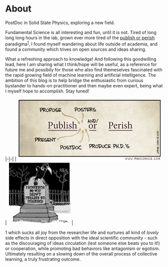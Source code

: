 # About

PostDoc in Solid State Physics, exploring a new field. 

Fundamental Science is all interesting and fun, until it is not. Tired of long long long hours in the lab, grown ever more tired of the [publish or perish](https://royalsocietypublishing.org/doi/full/10.1098/rsos.171511) paradigma<sup>[1](#myfootnote1)</sup>, I found myself wandering about life outside of academia, and found a community which trives on open sources and ideas sharing.

What a refreshing approach to knowledge! And following this goodwilling lead, here I am sharing what I think/hope will be useful, as a reference for future me and possibily for those who also find themeselves fascinated with the rapid growing field of machine learning and artificial intelligence. 
The ambition of this blog is to help bridge the enthusiastic from curious bystander to hands-on practitioner and then maybe even expert, being what I myself hope to accomplish. Stay tuned!

|-|-|
| <img src="images/publishANDORperish.gif"  height="200"/> |  <img src="images/PublishPerish.jpg"  height="200"/> |


<a name="myfootnote1">1</a>  which sucks all joy from the researcher life and nurtures all kind of *lovely* side effects in direct opposition with the ideal scientific community - such as the discouraging of ideas circulation (lest someone else beats you to it!) or cooperation, while promoting bad behaviors like antagonism or egotism. Ultimately resulting on a slowing down of the overall process of collective learning, a truly frustrating outcome. 
